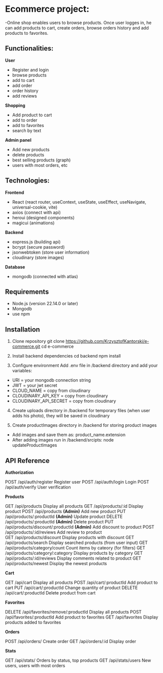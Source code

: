 # Ecommerce project:

-Online shop enables users to browse products. 
Once user logges in, he can add products to cart, create orders, browse orders history 
and add products to favorites. 


## Functionalities:

**User** 
  - Register and login 
  - browse products
  - add to cart 
  - add order 
  - order history 
  - add reviews

**Shopping** 
  - Add product to cart 
  - add to order 
  - add to favorites 
  - search by text

**Admin panel** 
  - Add new products 
  - delete products 
  - best selling products (graph) 
  - users with most orders, etc


## Technologies:

**Frontend** 
  - React (react router, useContext, useState, useEffect, useNavigate, universal-cookie, vite) 
  - axios (connect with api)
  - heroui (designed components)
  - magicui (animations)

**Backend**
  - express.js (building api) 
  - bcrypt (secure password)
  - jsonwebtoken (store user information)
  - cloudinary (store images)

**Database**
  - mongodb (connected with atlas)


## Requirements
  - Node.js (version 22.14.0 or later)
  - Mongodb
  - use npm


## Installation

  1. Clone repository
  git clone https://github.com/KrzysztofKantorski/e-commerce.git
  cd e-commerce

  2. Install backend dependencies
  cd backend
  npm install
  
  3. Configure environment
  Add .env file in /backend directory and add your variables:
  - URI = your mongodb connection string
  - JWT = your jwt secret
  - CLOUD_NAME = copy from cloudinary
  - CLOUDINARY_API_KEY = copy from cloudinary
  - CLOUDINARY_API_SECRET = copy from cloudinary

  4. Create uploads directory in /backend for temporary files (when user adds his photo), 
  they will be saved in cloudinary

  5. Create productImages directory in /backend for storing product images 
  - Add images and save them as: product_name.extension
  - After adding images run in /backend/srcipts: 
  node updateProductImages

## API Reference

**Authorization**
   
  POST  /api/auth/register   Register user 
  POST  /api/auth/login      Login 
  POST  /api/auth/verify     User verification 

**Products**
   
  GET     /api/products                       Display all products 
  GET     /api/products/:id                   Display product
  POST    /api/products                       **(Admin)** Add new product 
  PUT     /api/products/:productId            **(Admin)** Update product 
  DELETE  /api/products/:productId            **(Admin)** Delete product 
  PUT     /api/products/discount/:productId   **(Admin)** Add discount to product 
  POST    /api/products/:id/reviews           Add review to product  
  GET     /api/products/discount              Display products with discount 
  GET     /api/products/search                Display searched products (from user input) 
  GET     /api/products/category/count        Count items by cateory (for filters) 
  GET     /api/products/category/:category    Display products by category 
  GET     /api/products/:id/reviews           Display comments related to product 
  GET     /api/products/newest                Display the newest products 
    
**Cart**
      
  GET     /api/cart                           Display all products 
  POST    /api/cart/:productId                Add product to cart
  PUT     /api/cart/:productId                Change quantity of product
  DELETE  /api/cart/:productId                Delete product from cart

**Favorites**
      
  DELETE  /api/favorites/remove/:productId    Display all products 
  POST    /api/favorites/:productId           Add product to favorites
  GET     /api/favorites                      Display products added to favorites

**Orders**
      
  POST    /api/orders/                        Create order
  GET     /api/orders/:id                     Display order

**Stats**
      
  GET     /api/stats/                        Orders by status, top products
  GET     /api/stats/users                   New users, users with most orders







    
